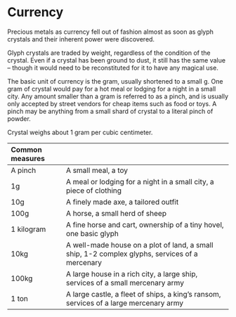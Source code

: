 # Currency

Precious metals as currency fell out of fashion almost as soon as glyph crystals and their inherent power were discovered.

Glyph crystals are traded by weight, regardless of the condition of the crystal. Even if a crystal has been ground to dust, it still has the same value – though it would need to be reconstituted for it to have any magical use.

The basic unit of currency is the gram, usually shortened to a small g. One gram of crystal would pay for a hot meal or lodging for a night in a small city. Any amount smaller than a gram is referred to as a pinch, and is usually only accepted by street vendors for cheap items such as food or toys. A pinch may be anything from a small shard of crystal to a literal pinch of powder.

Crystal weighs about 1 gram per cubic centimeter.

| Common measures |  |
| :--- | :--- |
| A pinch | A small meal, a toy |
| 1g | A meal or lodging for a night in a small city, a piece of clothing |
| 10g | A finely made axe, a tailored outfit |
| 100g | A horse, a small herd of sheep |
| 1 kilogram | A fine horse and cart, ownership of a tiny hovel, one basic glyph |
| 10kg | A well-made house on a plot of land, a small ship, 1-2 complex glyphs, services of a mercenary |
| 100kg | A large house in a rich city, a large ship, services of a small mercenary army |
| 1 ton | A large castle, a fleet of ships, a king’s ransom, services of a large mercenary army |

